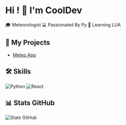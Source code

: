 # Hi ! 👋 I'm CoolDev

🎓 Meteorologist
💻 Passionated By Py
🌱 Learning LUA

## 🚀 My Projects
- [Meteo App](https://github.com/devMarie/meteo-app)


## 🛠️ Skills
![Python](https://img.shields.io/badge/-HTML5-E34F26?logo=html5&logoColor=fff)
![React](https://img.shields.io/badge/-React-61DAFB?logo=react&logoColor=000)

## 📊 Stats GitHub
![Stats GitHub](https://github-readme-stats.vercel.app/api?username=CoolDev&show_icons=true&theme=radical)
